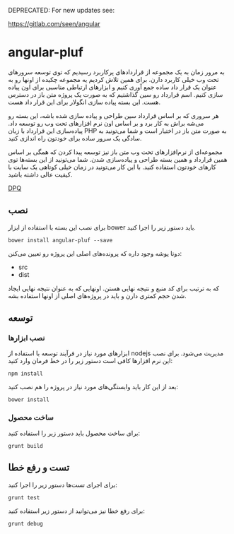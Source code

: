 DEPRECATED: For new updates see:

https://gitlab.com/seen/angular

# angular-pluf

به مرور زمان به یک مجموعه از قراردادهای پرکاربرد رسیدیم که توی توسعه سرورهای  تحت وب خیلی کاربرد دارن. برای همین تلاش کردیم یه مجموعه چکیده از اونها رو به عنوان یک قرار داد ساده جمع آوری کنیم و ابزارهای ارتباطی مناسبی برای اون پیاده سازی کنیم. اسم قرارداد رو سین گذاشتیم که به صورت یک پروژه متن باز در دسترس هست. این بسته پیاده سازی انگولار برای این قرار داد هست.

هر سروری که بر اساس قرارداد سین طراحی و پیاده سازی شده باشه، این بسته رو می‌شه براش به کار برد و بر اساس اون نرم افزارهای تحت وب رو توسعه داد. پیاده‌سازی این قرارداد با زبان PHP به صورت متن باز در اختیار است و شما می‌تونید به سادگی یک سرور ساده برای خودتون راه اندازی کنید.

مجموعه‌ای از نرم‌افزارهای تحت وب متن باز نیز توسعه پیدا کردن که همگی بر اساس همین قرارداد و همین بسته طراحی و پیاده‌سازی شدن. شما می‌تونید از این بسته‌ها توی کارهای خودتون استفاده کنید. با این کار می‌تونید در زمان خیلی کوتاهی یک سایت با کیفیت عالی داشته باشید.

[DPQ](http://dpq.co.ir)

## نصب

برای نصب این بسته با استفاده از ابزار bower باید دستور زیر را اجرا کنید.

	bower install angular-pluf --save

دوتا پوشه وجود داره که پرونده‌های اصلی این پروژه رو تعیین می‌کنن:

- src
- dist

که به ترتیب برای کد منبع و نتیجه نهایی هستن. اونهایی که به عنوان نتیجه نهایی ایجاد شدن حجم کمتری دارن و باید در پروژه‌های اصلی از اونها استفاده بشه.


## توسعه


### نصب ابزارها

ابزارهای مورد نیاز در فرآیند توسعه با استفاده از nodejs مدیریت می‌شود. برای نصب این نرم افزارها کافی است دستور زیر را در خط فرمان وارد کنید:

	npm install

بعد از این کار باید وابستگی‌های مورد نیاز در پروژه را هم نصب کنید:

	bower install

### ساخت محصول

برای ساخت محصول باید دستور زیر را استفاده کنید:

	grunt build

## تست و رفع خطا

برای اجرای تست‌ها دستور زیر را اجرا کنید:

	grunt test

برای رفع خطا نیز می‌توانید از دستور زیر استفاده کنید:

	grunt debug
